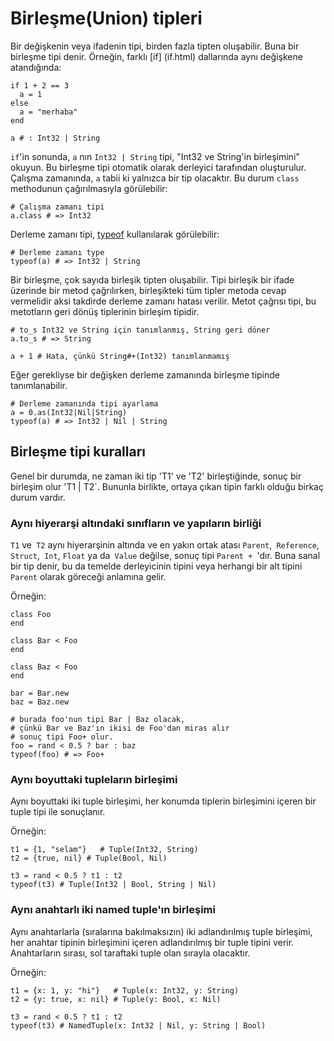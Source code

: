 # Birleşme(Union) tipleri

Bir değişkenin veya ifadenin tipi, birden fazla tipten oluşabilir. Buna bir birleşme tipi denir. Örneğin, farklı [if] (if.html) dallarında aynı değişkene atandığında:

```crystal
if 1 + 2 == 3
  a = 1
else
  a = "merhaba"
end

a # : Int32 | String
```

`if`'in sonunda, `a` nın `Int32 | String` tipi, "Int32 ve String'in birleşimini" okuyun. Bu birleşme tipi otomatik olarak derleyici tarafından oluşturulur. Çalışma zamanında, `a` tabii ki yalnızca bir tip olacaktır. Bu durum `class` methodunun çağırılmasıyla görülebilir:

```crystal
# Çalışma zamanı tipi
a.class # => Int32
```

Derleme zamanı tipi, [typeof](typeof.html) kullanılarak görülebilir:

```crystal
# Derleme zamanı type
typeof(a) # => Int32 | String
```

Bir birleşme, çok sayıda birleşik tipten oluşabilir. Tipi birleşik bir ifade üzerinde bir metod çağrılırken, birleşikteki tüm tipler metoda cevap vermelidir aksi takdirde derleme zamanı hatası verilir. Metot çağrısı tipi, bu metotların geri dönüş tiplerinin birleşim tipidir.

```crystal
# to_s Int32 ve String için tanımlanmış, String geri döner
a.to_s # => String

a + 1 # Hata, çünkü String#+(Int32) tanımlanmamış
```

Eğer gerekliyse bir değişken derleme zamanında birleşme tipinde tanımlanabilir.

```
# Derleme zamanında tipi ayarlama
a = 0.as(Int32|Nil|String)
typeof(a) # => Int32 | Nil | String
```

## Birleşme tipi kuralları

Genel bir durumda, ne zaman iki tip 'T1' ve 'T2' birleştiğinde, sonuç bir birleşim olur 'T1 | T2`. Bununla birlikte, ortaya çıkan tipin farklı olduğu birkaç durum vardır.

### Aynı hiyerarşi altındaki sınıfların ve yapıların birliği

`T1` ve` T2` aynı hiyerarşinin altında ve en yakın ortak atası `Parent`,` Reference`, `Struct`,` Int`, `Float` ya da` Value` değilse, sonuç tipi `Parent + `'dır. Buna sanal bir tip denir, bu da temelde derleyicinin tipini veya herhangi bir alt tipini  `Parent` olarak göreceği anlamına gelir.

Örneğin:

```crystal
class Foo
end

class Bar < Foo
end

class Baz < Foo
end

bar = Bar.new
baz = Baz.new

# burada foo'nun tipi Bar | Baz olacak,
# çünkü Bar ve Baz'ın ikisi de Foo'dan miras alır
# sonuç tipi Foo+ olur.
foo = rand < 0.5 ? bar : baz
typeof(foo) # => Foo+
```

### Aynı boyuttaki tupleların birleşimi

Aynı boyuttaki iki tuple birleşimi, her konumda tiplerin birleşimini içeren bir tuple tipi ile sonuçlanır.

Örneğin:

```crystal
t1 = {1, "selam"}   # Tuple(Int32, String)
t2 = {true, nil} # Tuple(Bool, Nil)

t3 = rand < 0.5 ? t1 : t2
typeof(t3) # Tuple(Int32 | Bool, String | Nil)
```

### Aynı anahtarlı iki named tuple'ın birleşimi

Aynı anahtarlarla (sıralarına bakılmaksızın) iki adlandırılmış tuple birleşimi, her anahtar tipinin birleşimini içeren adlandırılmış bir tuple tipini verir. Anahtarların sırası, sol taraftaki tuple olan sırayla olacaktır.

Örneğin:

```crystal
t1 = {x: 1, y: "hi"}   # Tuple(x: Int32, y: String)
t2 = {y: true, x: nil} # Tuple(y: Bool, x: Nil)

t3 = rand < 0.5 ? t1 : t2
typeof(t3) # NamedTuple(x: Int32 | Nil, y: String | Bool)
```
